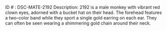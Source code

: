 ID # : DSC-MATE-2192
Description: 2192 is a male monkey with vibrant red clown eyes, adorned with a bucket hat on their head. The forehead features a two-color band while they sport a single gold earring on each ear. They can often be seen wearing a shimmering gold chain around their neck.